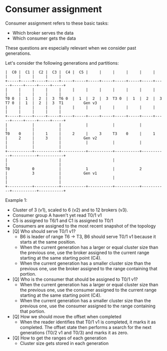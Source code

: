 # Consumer assignment

Consumer assignment refers to these basic tasks:

- Which broker serves the data
- Which consumer gets the data

These questions are especially relevant when we consider past generations.

Let's consider the following generations and partitions:

```
|  C0 |  C1 |  C2 |  C3 |  C4 |  C5 |     |     |     |     |     |     |     |     |     |     |
+-----+-----+-----+-----+-----+-----+-----+-----+-----+-----+-----+-----+-----+-----+-----+-----+
|     |     |     |     |     |     |     |     |     |     |     |     |     |     |     |     |
T0 0  |  1  |  2  |  3  T6 0  |  1  |  2  |  3  T3 0  |  1  |  2  |  3  T7 0  |  1  |  2  |  3  T1         Gen v3
|     |     |     |     |     |     |     |     |     |     |     |     |     |     |     |     |
+-----+-----+-----+-----+-----+-----+-----+-----+-----+-----+-----+-----+-----+-----+-----+-----+
|           |           |           |           |           |           |           |           |
T0    0     |     1     |     2     |     3     T3    0     |     1     |     2     |     3     |          Gen v2
|           |           |           |           |           |           |           |           |
+-----------+-----------+-----------+-----------+-----------+-----------+-----------+-----------+
|                       |                       |                       |                       |
T0          0           |           1           |           2           |           3           |          Gen v1
|                       |                       |                       |                       |
+-----------+-----------+-----------+-----------+-----------+-----------+-----------+-----------+
```


Example 1:
- Cluster of 3 (v1), scaled to 6 (v2) and to 12 brokers (v3).
- Consumer group A haven't yet read T0/1 v1
- C5 is assigned to T6/1 and C1 is assigned to T0/1
- Consumers are assigned to the most recent snapshot of the topology
- [Q] Who should serve T0/1 v1?
  - B6 is leader of range T6 -> T3, B6 should serve T0/1 v1 because it starts at the same position.
  - When the current generation has a larger or equal cluster size than the previous one, use the broker assigned
      to the current range starting at the same starting point (C4).
  - When the current generation has a smaller cluster size than the previous one, use the broker assigned
      to the range containing that portion.
- [Q] Who is the consumer that should be assigned to T0/1 v1?
  - When the current generation has a larger or equal cluster size than the previous one, use the consumer assigned
      to the current range starting at the same starting point (C4).
  - When the current generation has a smaller cluster size than the previous one, use the consumer assigned
      to the range containing that portion.
- [Q] How we should move the offset when completed
  - When the reader identifies that T0/1 v1 is completed, it marks it as completed. The offset state then performs
      a search for the next generations (T0/2 v1 and T0/3) and marks it as zero.
- [Q] How to get the ranges of each generation
  - Cluster size gets stored in each generation

